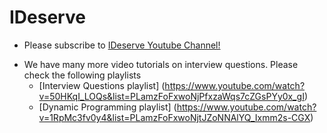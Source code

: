 # IDeserve

* Please subscribe to [IDeserve Youtube Channel!](https://www.youtube.com/channel/UCMNkvKnD3mo3Jj9eTwJllWw) 
- We have many more video tutorials on interview questions. Please check the following playlists
  * [Interview Questions playlist] (https://www.youtube.com/watch?v=50HKqI_LOQs&list=PLamzFoFxwoNjPfxzaWqs7cZGsPYy0x_gI)
  * [Dynamic Programming playlist] (https://www.youtube.com/watch?v=1RpMc3fv0y4&list=PLamzFoFxwoNjtJZoNNAlYQ_Ixmm2s-CGX)
